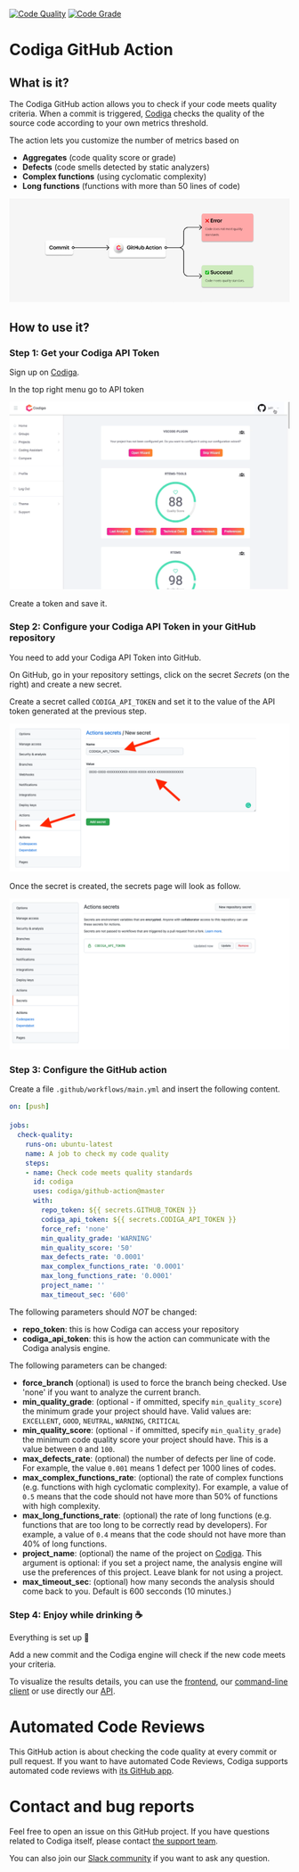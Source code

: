 [![Code Quality](https://api.codiga.io/project/29694/score/svg)](https://app.codiga.io/public/project/29694/github-action/dashboard)
[![Code Grade](https://api.codiga.io/project/29694/status/svg)](https://app.codiga.io/public/project/29694/github-action/dashboard)

# Codiga GitHub Action

## What is it?

The Codiga GitHub action allows you to check if your code meets quality criteria.
When a commit is triggered, [Codiga](https://www.codiga.io) checks
the quality of the source code according to your own metrics threshold.

The action lets you customize the number of metrics based on
 - **Aggregates** (code quality score or grade)
 - **Defects** (code smells detected by static analyzers)
 - **Complex functions** (using cyclomatic complexity)
 - **Long functions** (functions with more than 50 lines of code)

![Schema](images/schema.png)

## How to use it?

### Step 1: Get your Codiga API Token

Sign up on [Codiga](https://www.codiga.io).

In the top right menu go to API token

![Generate API Token](images/api-token-creation.gif)


Create a token and save it.


### Step 2: Configure your Codiga API Token in your GitHub repository

You need to add your Codiga API Token into GitHub.

On GitHub, go in your repository settings, click on the secret *Secrets* (on the right) and create a new secret.

Create a secret called `CODIGA_API_TOKEN` and set it to the value of the API token generated at the previous step.

![Create API token on GitHub](images/github-add-api-token.png)


Once the secret is created, the secrets page will look as follow.


![Example API token on GitHub](images/github-action-secrets.png)


### Step 3: Configure the GitHub action

Create a file `.github/workflows/main.yml` and insert the following
content.

```yaml
on: [push]

jobs:
  check-quality:
    runs-on: ubuntu-latest
    name: A job to check my code quality
    steps:
    - name: Check code meets quality standards
      id: codiga
      uses: codiga/github-action@master
      with:
        repo_token: ${{ secrets.GITHUB_TOKEN }}
        codiga_api_token: ${{ secrets.CODIGA_API_TOKEN }}
        force_ref: 'none'
        min_quality_grade: 'WARNING'
        min_quality_score: '50'
        max_defects_rate: '0.0001'
        max_complex_functions_rate: '0.0001'
        max_long_functions_rate: '0.0001'
        project_name: ''
        max_timeout_sec: '600'
```

The following parameters should *NOT* be changed:

 * **repo_token**: this is how Codiga can access your repository
 * **codiga_api_token**: this is how the action can communicate with the Codiga analysis engine.

The following parameters can be changed:
 * **force_branch** (optional) is used to force the branch being checked. Use 'none' if you want to analyze the current branch.
 * **min_quality_grade**: (optional - if ommitted, specify `min_quality_score`) the minimum grade your project should have. Valid values are: `EXCELLENT`, `GOOD`, `NEUTRAL`, `WARNING`, `CRITICAL`
 * **min_quality_score**: (optional - if ommitted, specify `min_quality_grade`) the minimum code quality score your project should have. This is a value between `0` and `100`.
 * **max_defects_rate**: (optional) the number of defects per line of code. For example, the value `0.001` means 1 defect per 1000 lines of codes.
 * **max_complex_functions_rate**: (optional) the rate of complex functions (e.g. functions with high cyclomatic complexity). 
   For example, a value of `0.5` means that the code should not have more than 50% of functions with high complexity.
 * **max_long_functions_rate**: (optional) the rate of long functions (e.g. functions that are too long to be correctly read by developers). 
   For example, a value of `0.4` means that the code should not have more than 40% of long functions.
 * **project_name**: (optional) the name of the project on [Codiga](https://www.codiga.io). This argument is optional:
   if you set a project name, the analysis engine will use the preferences of this project. Leave blank for not using a project.
 * **max_timeout_sec**: (optional) how many seconds the analysis should come back to you. Default is 600 secconds (10 minutes.)

### Step 4: Enjoy while drinking ☕

Everything is set up 🎉

Add a new commit and the Codiga engine will check if the new code meets your criteria.

To visualize the results details, you can use the [frontend](https://app.codiga.io),
our [command-line client](https://github.com/codiga/clitool) 
or use directly our [API](https://doc.codiga.io/docs/api/).


# Automated Code Reviews

This GitHub action is about checking the code quality at every commit or pull request. If you want to have
automated Code Reviews, Codiga supports automated code reviews with [its GitHub app](https://github.com/marketplace/code-inspector).


# Contact and bug reports

Feel free to open an issue on this GitHub project.
If you have questions related to Codiga itself, please
contact [the support team](https://www.codiga.io/contact).

You can also join our [Slack community](https://join.slack.com/t/codeinspector/shared_invite/enQtNzQ0MTk0OTIxNTU4LWY0MTUxNTE3MDY0M2MyZmE0ODFhNTkwN2JmNjliMzYxMDc1MDA2MmVjMzE3ZWU0ZTY5NzBjMjExZWNhMTIzN2Q) if you want to ask any question.
